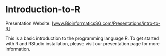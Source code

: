 # Introduction-to-R

Presentation Website: [www.BioinformaticsSG.com/Presentations/intro-to-R]

This is a basic introduction to the programming language R. To get started with R and RStudio installation, please visit our presentation page for more information.
